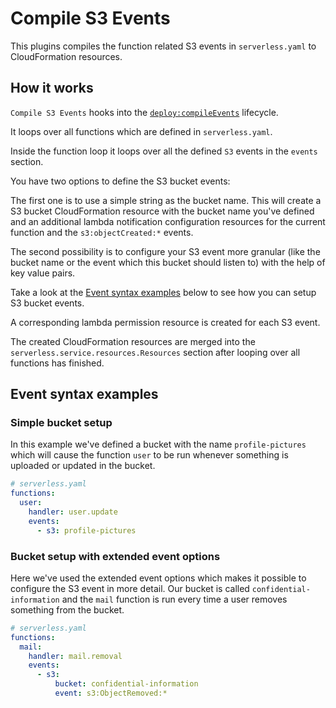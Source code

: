 # Compile S3 Events

This plugins compiles the function related S3 events in `serverless.yaml` to CloudFormation resources.

## How it works

`Compile S3 Events` hooks into the [`deploy:compileEvents`](/lib/plugins/deploy) lifecycle.

It loops over all functions which are defined in `serverless.yaml`.

Inside the function loop it loops over all the defined `S3` events in the `events` section.

You have two options to define the S3 bucket events:

The first one is to use a simple string as the bucket name. This will create a S3 bucket CloudFormation resource with
the bucket name you've defined and an additional lambda notification configuration resources for the current
function and the `s3:objectCreated:*` events.

The second possibility is to configure your S3 event more granular (like the bucket name or the event which this bucket
should listen to) with the help of key value pairs.

Take a look at the [Event syntax examples](#event-syntax-examples) below to see how you can setup S3 bucket events.

A corresponding lambda permission resource is created for each S3 event.

The created CloudFormation resources are merged into the `serverless.service.resources.Resources` section after looping
over all functions has finished.

## Event syntax examples

### Simple bucket setup

In this example we've defined a bucket with the name `profile-pictures` which will cause the function `user` to be run
whenever something is uploaded or updated in the bucket.

```yaml
# serverless.yaml
functions:
  user:
    handler: user.update
    events:
      - s3: profile-pictures
```

### Bucket setup with extended event options

Here we've used the extended event options which makes it possible to configure the S3 event in more detail.
Our bucket is called `confidential-information` and the `mail` function is run every time a user removes something from
the bucket.

```yaml
# serverless.yaml
functions:
  mail:
    handler: mail.removal
    events:
      - s3:
          bucket: confidential-information
          event: s3:ObjectRemoved:*
```
